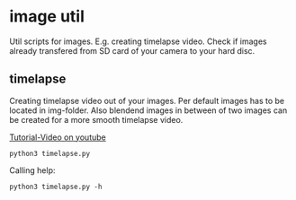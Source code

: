 # image util
Util scripts for images. E.g. creating timelapse video. Check if images already transfered from SD card of your camera to your hard disc.

## timelapse
Creating timelapse video out of your images. Per default images has to be located in img-folder. Also blendend images in between of two images can be created for a more smooth timelapse video.

[Tutorial-Video on youtube](https://youtu.be/sf10C6x1w7Y)
```
python3 timelapse.py
```
Calling help:
```
python3 timelapse.py -h
```
